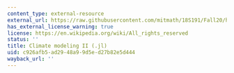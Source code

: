 ```yaml
---
content_type: external-resource
external_url: https://raw.githubusercontent.com/mitmath/18S191/Fall20/homework/homework10/hw10.jl
has_external_license_warning: true
license: https://en.wikipedia.org/wiki/All_rights_reserved
status: ''
title: Climate modeling II (.jl)
uid: c926afb5-ad29-48a9-9d5e-d27b82e5d444
wayback_url: ''
---
```

